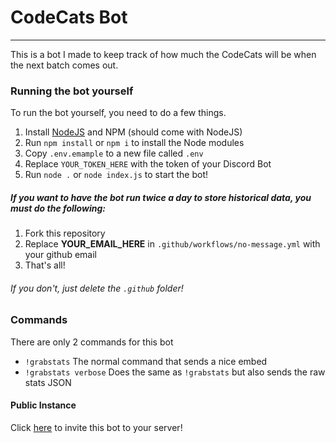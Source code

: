 # CodeCats Bot

---

This is a bot I made to keep track of how much the CodeCats will be when the next batch comes out.


### Running the bot yourself
To run the bot yourself, you need to do a few things.
1. Install [NodeJS](https://nodejs.org/en/) and NPM (should come with NodeJS)
2. Run `npm install` or `npm i` to install the Node modules
3. Copy `.env.emample` to a new file called `.env`
4. Replace `YOUR_TOKEN_HERE` with the token of your Discord Bot
5. Run `node .` or `node index.js` to start the bot!


##### If you want to have the bot run twice a day to store historical data, you must do the following:
1. Fork this repository
2. Replace **YOUR_EMAIL_HERE** in `.github/workflows/no-message.yml` with your github email
3. That's all!

###### If you don't, just delete the `.github` folder!

### Commands
There are only 2 commands for this bot
- `!grabstats`  The normal command that sends a nice embed
- `!grabstats verbose`  Does the same as `!grabstats` but also sends the raw stats JSON

#### Public Instance
Click [here](https://discord.com/api/oauth2/authorize?client_id=836989800757329940&permissions=277025507328&scope=bot) to invite this bot to your server!